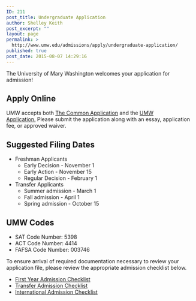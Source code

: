 ```yaml
---
ID: 211
post_title: Undergraduate Application
author: Shelley Keith
post_excerpt: ""
layout: page
permalink: >
  http://www.umw.edu/admissions/apply/undergraduate-application/
published: true
post_date: 2015-08-07 14:29:16
---
```

The University of Mary Washington welcomes your application for admission!
<h2>Apply Online</h2>
UMW accepts both <a href="https://apply.commonapp.org/login">The Common Application</a> and the <a href="http://admissions.umw.edu/apply">UMW Application.</a> Please submit the application along with an essay, application fee, or approved waiver.
<h2>Suggested Filing Dates</h2>
<ul>
 	<li>Freshman Applicants
<ul>
 	<li>Early Decision - November 1</li>
 	<li>Early Action - November 15</li>
 	<li>Regular Decision - February 1</li>
</ul>
</li>
 	<li>Transfer Applicants
<ul>
 	<li>Summer admission - March 1</li>
 	<li>Fall admission - April 1</li>
 	<li>Spring admission - October 15</li>
</ul>
</li>
</ul>
<h2>UMW Codes</h2>
<ul>
 	<li>SAT Code Number: 5398</li>
 	<li>ACT Code Number: 4414</li>
 	<li>FAFSA Code Number: 003746</li>
</ul>
To ensure arrival of required documentation necessary to review your application file, please review the appropriate admission checklist below.
<ul>
 	<li><a href="/admissions/undergraduate/checklist/">First Year Admission Checklist</a></li>
 	<li><a href="/admissions/transfer/transfer-applicant-process/transfer-applicant-checklist/">Transfer Admission Checklist</a></li>
 	<li><a href="https://www.umw.edu/admissions/international/checklist/">International Admission Checklist</a></li>
</ul>